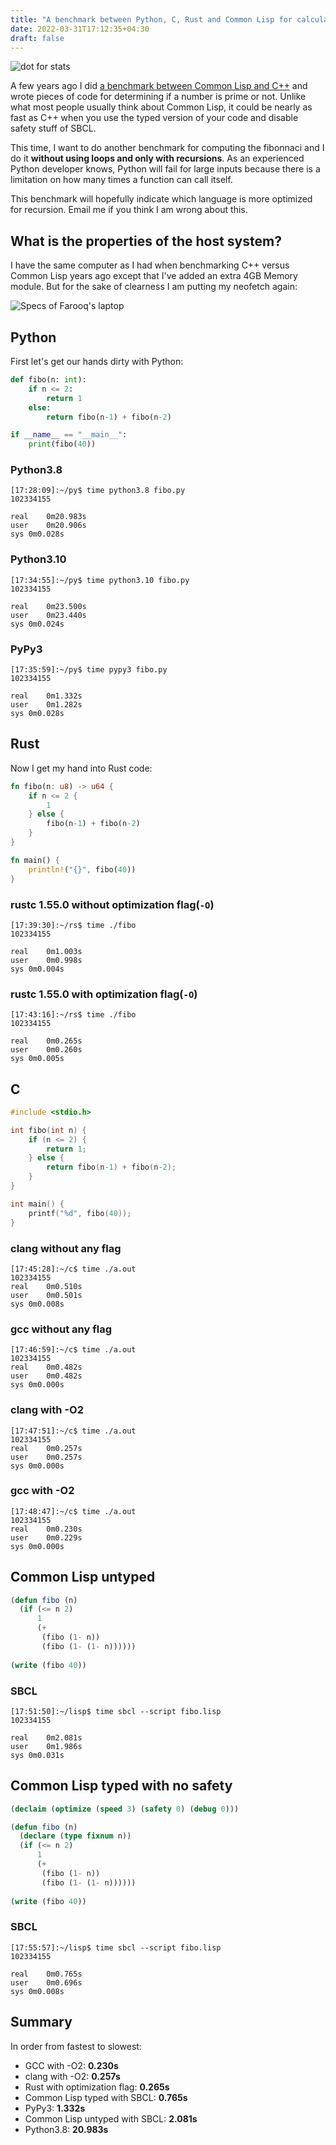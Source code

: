 ```yaml
---
title: "A benchmark between Python, C, Rust and Common Lisp for calculating fibonacci series"
date: 2022-03-31T17:12:35+04:30
draft: false 
---
```


![dot for stats](https://farooqkz.de1.hashbang.sh/count/tag.svg)

A few years ago I did [a benchmark between Common Lisp and C++](/computer/cpp-vs-common-lisp-performance/)
and wrote pieces of code for determining if a number is prime or not. Unlike what most people usually think about Common Lisp,
it could be nearly as fast as C++ when you use the typed version of your code and disable safety stuff of SBCL.

This time, I want to do another benchmark for computing the fibonnaci and I do it **without using loops and only with recursions**. As an experienced Python developer knows, Python will fail for large inputs because there is a limitation on how many times a function can call itself.

This benchmark will hopefully indicate which language is more optimized for recursion. Email me if you think I am wrong about this.

## What is the properties of the host system?

I have the same computer as I had when benchmarking C++ versus Common Lisp years ago except that I've added an extra 4GB Memory module. But for the sake of clearness I am putting my neofetch again:

![Specs of Farooq's laptop](/farooqs-laptop-specs-1.png)

## Python

First let's get our hands dirty with Python:

```python
def fibo(n: int):
    if n <= 2:
        return 1
    else:
        return fibo(n-1) + fibo(n-2)

if __name__ == "__main__":
    print(fibo(40))
```

### Python3.8

```
[17:28:09]:~/py$ time python3.8 fibo.py 
102334155

real	0m20.983s
user	0m20.906s
sys	0m0.028s
```

### Python3.10

```
[17:34:55]:~/py$ time python3.10 fibo.py 
102334155

real	0m23.500s
user	0m23.440s
sys	0m0.024s
```

### PyPy3

```
[17:35:59]:~/py$ time pypy3 fibo.py 
102334155

real	0m1.332s
user	0m1.282s
sys	0m0.028s
```

## Rust

Now I get my hand into Rust code:

```rs
fn fibo(n: u8) -> u64 {
    if n <= 2 {
        1
    } else {
        fibo(n-1) + fibo(n-2)
    }
}

fn main() {
    println!("{}", fibo(40))
}
```

### rustc 1.55.0 without optimization flag(`-O`)

```
[17:39:30]:~/rs$ time ./fibo
102334155

real	0m1.003s
user	0m0.998s
sys	0m0.004s
```

### rustc 1.55.0 with optimization flag(`-O`)

```
[17:43:16]:~/rs$ time ./fibo 
102334155

real	0m0.265s
user	0m0.260s
sys	0m0.005s
```

## C

```c
#include <stdio.h>

int fibo(int n) {
    if (n <= 2) {
        return 1;
    } else {
        return fibo(n-1) + fibo(n-2);
    }
}

int main() {
    printf("%d", fibo(40));
}
```

### clang without any flag

```
[17:45:28]:~/c$ time ./a.out 
102334155
real	0m0.510s
user	0m0.501s
sys	0m0.008s
```

### gcc without any flag

```
[17:46:59]:~/c$ time ./a.out 
102334155
real	0m0.482s
user	0m0.482s
sys	0m0.000s
```

### clang with -O2

```
[17:47:51]:~/c$ time ./a.out 
102334155
real	0m0.257s
user	0m0.257s
sys	0m0.000s
```

### gcc with -O2

```
[17:48:47]:~/c$ time ./a.out 
102334155
real	0m0.230s
user	0m0.229s
sys	0m0.000s
```

## Common Lisp untyped

```cl
(defun fibo (n)
  (if (<= n 2)
      1
      (+
       (fibo (1- n))
       (fibo (1- (1- n))))))
	     
(write (fibo 40))
```

### SBCL

```
[17:51:50]:~/lisp$ time sbcl --script fibo.lisp
102334155

real	0m2.081s
user	0m1.986s
sys	0m0.031s
```

## Common Lisp typed with no safety

```cl
(declaim (optimize (speed 3) (safety 0) (debug 0)))

(defun fibo (n)
  (declare (type fixnum n))
  (if (<= n 2)
      1
      (+
       (fibo (1- n))
       (fibo (1- (1- n))))))
	     
(write (fibo 40))
```


### SBCL

```
[17:55:57]:~/lisp$ time sbcl --script fibo.lisp
102334155

real	0m0.765s
user	0m0.696s
sys	0m0.008s
```

## Summary

In order from fastest to slowest:

 - GCC with -O2: **0.230s**
 - clang with -O2: **0.257s**
 - Rust with optimization flag: **0.265s**
 - Common Lisp typed with SBCL: **0.765s**
 - PyPy3: **1.332s**
 - Common Lisp untyped with SBCL: **2.081s**
 - Python3.8: **20.983s**

